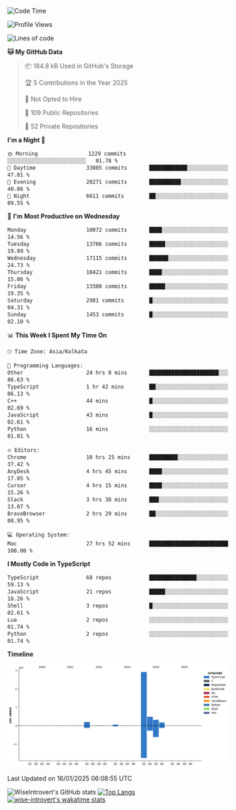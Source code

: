 <!--START_SECTION:waka-->
![Code Time](http://img.shields.io/badge/Code%20Time-2%2C122%20hrs%201%20min-blue)

![Profile Views](http://img.shields.io/badge/Profile%20Views-0-blue)

![Lines of code](https://img.shields.io/badge/From%20Hello%20World%20I%27ve%20Written-42.0%20million%20lines%20of%20code-blue)

**🐱 My GitHub Data** 

> 📦 184.8 kB Used in GitHub's Storage 
 > 
> 🏆 5 Contributions in the Year 2025
 > 
> 🚫 Not Opted to Hire
 > 
> 📜 109 Public Repositories 
 > 
> 🔑 52 Private Repositories 
 > 
**I'm a Night 🦉** 

```text
🌞 Morning                1229 commits        ░░░░░░░░░░░░░░░░░░░░░░░░░   01.78 % 
🌆 Daytime                33085 commits       ████████████░░░░░░░░░░░░░   47.81 % 
🌃 Evening                28271 commits       ██████████░░░░░░░░░░░░░░░   40.86 % 
🌙 Night                  6611 commits        ██░░░░░░░░░░░░░░░░░░░░░░░   09.55 % 
```
📅 **I'm Most Productive on Wednesday** 

```text
Monday                   10072 commits       ████░░░░░░░░░░░░░░░░░░░░░   14.56 % 
Tuesday                  13766 commits       █████░░░░░░░░░░░░░░░░░░░░   19.89 % 
Wednesday                17115 commits       ██████░░░░░░░░░░░░░░░░░░░   24.73 % 
Thursday                 10421 commits       ████░░░░░░░░░░░░░░░░░░░░░   15.06 % 
Friday                   13388 commits       █████░░░░░░░░░░░░░░░░░░░░   19.35 % 
Saturday                 2981 commits        █░░░░░░░░░░░░░░░░░░░░░░░░   04.31 % 
Sunday                   1453 commits        █░░░░░░░░░░░░░░░░░░░░░░░░   02.10 % 
```


📊 **This Week I Spent My Time On** 

```text
🕑︎ Time Zone: Asia/Kolkata

💬 Programming Languages: 
Other                    24 hrs 8 mins       ██████████████████████░░░   86.63 % 
TypeScript               1 hr 42 mins        ██░░░░░░░░░░░░░░░░░░░░░░░   06.13 % 
C++                      44 mins             █░░░░░░░░░░░░░░░░░░░░░░░░   02.69 % 
JavaScript               43 mins             █░░░░░░░░░░░░░░░░░░░░░░░░   02.61 % 
Python                   16 mins             ░░░░░░░░░░░░░░░░░░░░░░░░░   01.01 % 

🔥 Editors: 
Chrome                   10 hrs 25 mins      █████████░░░░░░░░░░░░░░░░   37.42 % 
AnyDesk                  4 hrs 45 mins       ████░░░░░░░░░░░░░░░░░░░░░   17.05 % 
Cursor                   4 hrs 15 mins       ████░░░░░░░░░░░░░░░░░░░░░   15.26 % 
Slack                    3 hrs 38 mins       ███░░░░░░░░░░░░░░░░░░░░░░   13.07 % 
BraveBrowser             2 hrs 29 mins       ██░░░░░░░░░░░░░░░░░░░░░░░   08.95 % 

💻 Operating System: 
Mac                      27 hrs 52 mins      █████████████████████████   100.00 % 
```

**I Mostly Code in TypeScript** 

```text
TypeScript               68 repos            ███████████████░░░░░░░░░░   59.13 % 
JavaScript               21 repos            █████░░░░░░░░░░░░░░░░░░░░   18.26 % 
Shell                    3 repos             █░░░░░░░░░░░░░░░░░░░░░░░░   02.61 % 
Lua                      2 repos             ░░░░░░░░░░░░░░░░░░░░░░░░░   01.74 % 
Python                   2 repos             ░░░░░░░░░░░░░░░░░░░░░░░░░   01.74 % 
```



**Timeline**

![Lines of Code chart](https://raw.githubusercontent.com/wise-introvert/wise-introvert/master/assets/bar_graph.png)


 Last Updated on 16/01/2025 06:08:55 UTC
<!--END_SECTION:waka-->

![WiseIntrovert's GitHub stats](https://github-readme-stats.vercel.app/api?username=wise-introvert&count_private=true&show_icons=true)
[![Top Langs](https://github-readme-stats.vercel.app/api/top-langs/?username=wise-introvert&langs_count=10)](https://github.com/anuraghazra/github-readme-stats)
[![wise-introvert's wakatime stats](https://github-readme-stats.vercel.app/api/wakatime?username=wiseintrovert)](https://github.com/anuraghazra/github-readme-stats)
